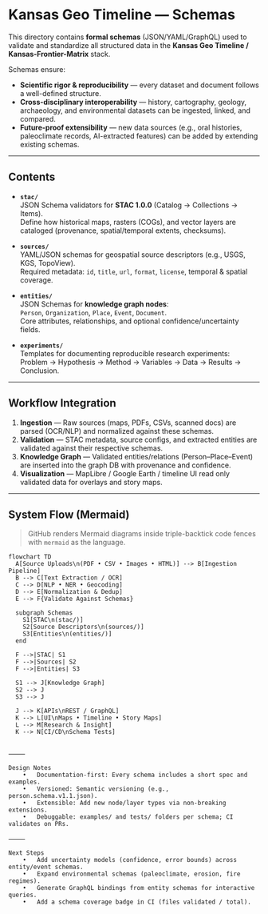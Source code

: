 # Kansas Geo Timeline — Schemas

This directory contains **formal schemas** (JSON/YAML/GraphQL) used to validate and standardize
all structured data in the **Kansas Geo Timeline / Kansas-Frontier-Matrix** stack.

Schemas ensure:
- **Scientific rigor & reproducibility** — every dataset and document follows a well-defined structure.
- **Cross-disciplinary interoperability** — history, cartography, geology, archaeology, and environmental datasets can be ingested, linked, and compared.
- **Future-proof extensibility** — new data sources (e.g., oral histories, paleoclimate records, AI-extracted features) can be added by extending existing schemas.

---

## Contents

- **`stac/`**  
  JSON Schema validators for **STAC 1.0.0** (Catalog → Collections → Items).  
  Define how historical maps, rasters (COGs), and vector layers are cataloged (provenance, spatial/temporal extents, checksums).

- **`sources/`**  
  YAML/JSON schemas for geospatial source descriptors (e.g., USGS, KGS, TopoView).  
  Required metadata: `id`, `title`, `url`, `format`, `license`, temporal & spatial coverage.

- **`entities/`**  
  JSON Schemas for **knowledge graph nodes**:  
  `Person`, `Organization`, `Place`, `Event`, `Document`.  
  Core attributes, relationships, and optional confidence/uncertainty fields.

- **`experiments/`**  
  Templates for documenting reproducible research experiments:  
  Problem → Hypothesis → Method → Variables → Data → Results → Conclusion.

---

## Workflow Integration

1. **Ingestion** — Raw sources (maps, PDFs, CSVs, scanned docs) are parsed (OCR/NLP) and normalized against these schemas.  
2. **Validation** — STAC metadata, source configs, and extracted entities are validated against their respective schemas.  
3. **Knowledge Graph** — Validated entities/relations (Person–Place–Event) are inserted into the graph DB with provenance and confidence.  
4. **Visualization** — MapLibre / Google Earth / timeline UI read only validated data for overlays and story maps.

---

## System Flow (Mermaid)

> GitHub renders Mermaid diagrams inside triple-backtick code fences with `mermaid` as the language.

```mermaid
flowchart TD
  A[Source Uploads\n(PDF • CSV • Images • HTML)] --> B[Ingestion Pipeline]
  B --> C[Text Extraction / OCR]
  C --> D[NLP • NER • Geocoding]
  D --> E[Normalization & Dedup]
  E --> F{Validate Against Schemas}

  subgraph Schemas
    S1[STAC\n(stac/)]
    S2[Source Descriptors\n(sources/)]
    S3[Entities\n(entities/)]
  end

  F -->|STAC| S1
  F -->|Sources| S2
  F -->|Entities| S3

  S1 --> J[Knowledge Graph]
  S2 --> J
  S3 --> J

  J --> K[APIs\nREST / GraphQL]
  K --> L[UI\nMaps • Timeline • Story Maps]
  L --> M[Research & Insight]
  K --> N[CI/CD\nSchema Tests]


⸻

Design Notes
	•	Documentation-first: Every schema includes a short spec and examples.
	•	Versioned: Semantic versioning (e.g., person.schema.v1.1.json).
	•	Extensible: Add new node/layer types via non-breaking extensions.
	•	Debuggable: examples/ and tests/ folders per schema; CI validates on PRs.

⸻

Next Steps
	•	Add uncertainty models (confidence, error bounds) across entity/event schemas.
	•	Expand environmental schemas (paleoclimate, erosion, fire regimes).
	•	Generate GraphQL bindings from entity schemas for interactive queries.
	•	Add a schema coverage badge in CI (files validated / total).

